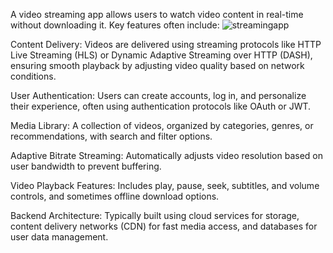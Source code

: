 
A video streaming app allows users to watch video content in real-time without downloading it. Key features often include:
![streamingapp](https://github.com/user-attachments/assets/094395ac-f7d8-435a-a0da-838225b6c9dc)


Content Delivery: Videos are delivered using streaming protocols like HTTP Live Streaming (HLS) or Dynamic Adaptive Streaming over HTTP (DASH), ensuring smooth playback by adjusting video quality based on network conditions.

User Authentication: Users can create accounts, log in, and personalize their experience, often using authentication protocols like OAuth or JWT.

Media Library: A collection of videos, organized by categories, genres, or recommendations, with search and filter options.

Adaptive Bitrate Streaming: Automatically adjusts video resolution based on user bandwidth to prevent buffering.

Video Playback Features: Includes play, pause, seek, subtitles, and volume controls, and sometimes offline download options.

Backend Architecture: Typically built using cloud services for storage, content delivery networks (CDN) for fast media access, and databases for user data management.


